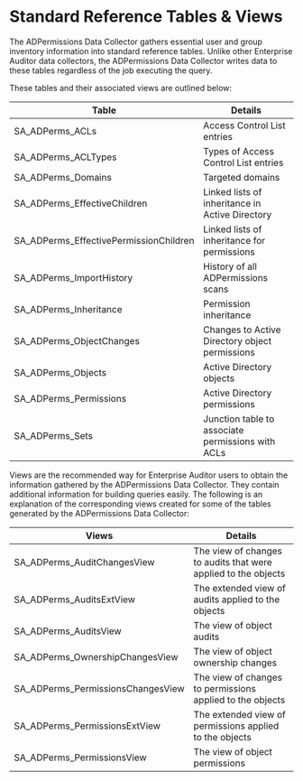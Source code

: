 # Standard Reference Tables & Views

The ADPermissions Data Collector gathers essential user and group inventory information into
standard reference tables. Unlike other Enterprise Auditor data collectors, the ADPermissions Data
Collector writes data to these tables regardless of the job executing the query.

These tables and their associated views are outlined below:

| Table                                  | Details                                           |
| -------------------------------------- | ------------------------------------------------- |
| SA_ADPerms_ACLs                        | Access Control List entries                       |
| SA_ADPerms_ACLTypes                    | Types of Access Control List entries              |
| SA_ADPerms_Domains                     | Targeted domains                                  |
| SA_ADPerms_EffectiveChildren           | Linked lists of inheritance in Active Directory   |
| SA_ADPerms_EffectivePermissionChildren | Linked lists of inheritance for permissions       |
| SA_ADPerms_ImportHistory               | History of all ADPermissions scans                |
| SA_ADPerms_Inheritance                 | Permission inheritance                            |
| SA_ADPerms_ObjectChanges               | Changes to Active Directory object permissions    |
| SA_ADPerms_Objects                     | Active Directory objects                          |
| SA_ADPerms_Permissions                 | Active Directory permissions                      |
| SA_ADPerms_Sets                        | Junction table to associate permissions with ACLs |

Views are the recommended way for Enterprise Auditor users to obtain the information gathered by the
ADPermissions Data Collector. They contain additional information for building queries easily. The
following is an explanation of the corresponding views created for some of the tables generated by
the ADPermissions Data Collector:

| Views                             | Details                                                        |
| --------------------------------- | -------------------------------------------------------------- |
| SA_ADPerms_AuditChangesView       | The view of changes to audits that were applied to the objects |
| SA_ADPerms_AuditsExtView          | The extended view of audits applied to the objects             |
| SA_ADPerms_AuditsView             | The view of object audits                                      |
| SA_ADPerms_OwnershipChangesView   | The view of object ownership changes                           |
| SA_ADPerms_PermissionsChangesView | The view of changes to permissions applied to the objects      |
| SA_ADPerms_PermissionsExtView     | The extended view of permissions applied to the objects        |
| SA_ADPerms_PermissionsView        | The view of object permissions                                 |
